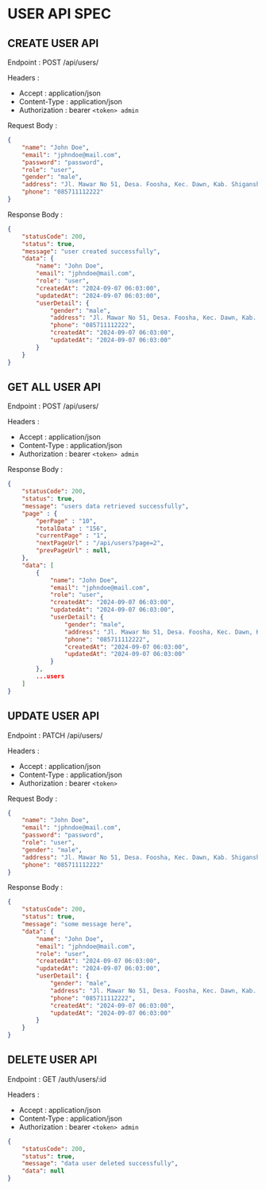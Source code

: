 # USER API SPEC

## CREATE USER API

Endpoint : POST /api/users/

Headers :

-   Accept : application/json
-   Content-Type : application/json
-   Authorization : bearer `<token> admin`

Request Body :

```json
{
    "name": "John Doe",
    "email": "jphndoe@mail.com",
    "password": "password",
    "role": "user",
    "gender": "male",
    "address": "Jl. Mawar No 51, Desa. Foosha, Kec. Dawn, Kab. Shiganshina, Maria",
    "phone": "085711112222"
}
```

Response Body :

```json
{
    "statusCode": 200,
    "status": true,
    "message": "user created successfully",
    "data": {
        "name": "John Doe",
        "email": "jphndoe@mail.com",
        "role": "user",
        "createdAt": "2024-09-07 06:03:00",
        "updatedAt": "2024-09-07 06:03:00",
        "userDetail": {
            "gender": "male",
            "address": "Jl. Mawar No 51, Desa. Foosha, Kec. Dawn, Kab. Shiganshina, Maria",
            "phone": "085711112222",
            "createdAt": "2024-09-07 06:03:00",
            "updatedAt": "2024-09-07 06:03:00"
        }
    }
}
```

## GET ALL USER API

Endpoint : POST /api/users/

Headers :

-   Accept : application/json
-   Content-Type : application/json
-   Authorization : bearer `<token> admin`

Response Body :

```json
{
    "statusCode": 200,
    "status": true,
    "message": "users data retrieved successfully",
    "page" : {
        "perPage" : "10",
        "totalData" : "156",
        "currentPage" : "1",
        "nextPageUrl" : "/api/users?page=2",
        "prevPageUrl" : null,
    },
    "data": [
        {
            "name": "John Doe",
            "email": "jphndoe@mail.com",
            "role": "user",
            "createdAt": "2024-09-07 06:03:00",
            "updatedAt": "2024-09-07 06:03:00",
            "userDetail": {
                "gender": "male",
                "address": "Jl. Mawar No 51, Desa. Foosha, Kec. Dawn, Kab. Shiganshina, Maria",
                "phone": "085711112222",
                "createdAt": "2024-09-07 06:03:00",
                "updatedAt": "2024-09-07 06:03:00"
            }
        },
        ...users
    ]
}
```

## UPDATE USER API

Endpoint : PATCH /api/users/

Headers :

-   Accept : application/json
-   Content-Type : application/json
-   Authorization : bearer `<token>`

Request Body :

```json
{
    "name": "John Doe",
    "email": "jphndoe@mail.com",
    "password": "password",
    "role": "user",
    "gender": "male",
    "address": "Jl. Mawar No 51, Desa. Foosha, Kec. Dawn, Kab. Shiganshina, Maria",
    "phone": "085711112222"
}
```

Response Body :

```json
{
    "statusCode": 200,
    "status": true,
    "message": "some message here",
    "data": {
        "name": "John Doe",
        "email": "jphndoe@mail.com",
        "role": "user",
        "createdAt": "2024-09-07 06:03:00",
        "updatedAt": "2024-09-07 06:03:00",
        "userDetail": {
            "gender": "male",
            "address": "Jl. Mawar No 51, Desa. Foosha, Kec. Dawn, Kab. Shiganshina, Maria",
            "phone": "085711112222",
            "createdAt": "2024-09-07 06:03:00",
            "updatedAt": "2024-09-07 06:03:00"
        }
    }
}
```

## DELETE USER API

Endpoint : GET /auth/users/:id

Headers :

-   Accept : application/json
-   Content-Type : application/json
-   Authorization : bearer `<token> admin`

```json
{
    "statusCode": 200,
    "status": true,
    "message": "data user deleted successfully",
    "data": null
}
```
